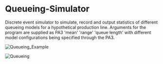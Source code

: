 # Queueing-Simulator
Discrete event simulator to simulate, record and output statistics of different queueing models for a hypothetical production line. Arguments for the program are supplied as PA3 'mean' 'range' 'queue length' with different model configurations being specified through the PA3.

![Queueing_Example](https://user-images.githubusercontent.com/43489707/92409098-cddbd480-f182-11ea-909c-e21f813b32d9.JPG)

![Queueing](https://user-images.githubusercontent.com/43489707/92408483-f19e1b00-f180-11ea-90bf-878dbf278f89.JPG)
